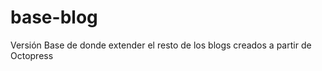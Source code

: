 base-blog
=========

Versión Base de donde extender el resto de los blogs creados a partir de Octopress
